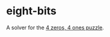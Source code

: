 # eight-bits

A solver for the [4 zeros, 4 ones puzzle](https://puzzling.stackexchange.com/q/120118/2187).
